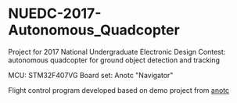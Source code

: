 # NUEDC-2017-Autonomous_Quadcopter
Project for 2017 National Undergraduate Electronic Design Contest: autonomous quadcopter for ground object detection and tracking

MCU: STM32F407VG
Board set: Anotc "Navigator"

Flight control program developed based on demo project from [anotc](www.anotc.com "anotc's homepage")
